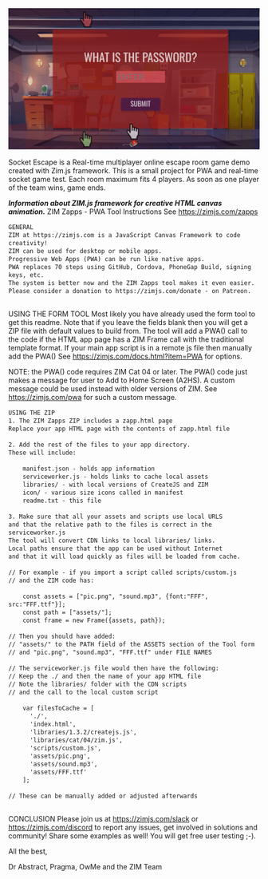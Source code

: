 <img src="https://github.com/howings/socket_escape/blob/main/assets/se.png">

Socket Escape is a Real-time multiplayer online escape room game demo created with Zim.js framework. 
This is a small project for PWA and real-time socket game test.
Each room maximum fits 4 players.
As soon as one player of the team wins, game ends. 


***Information about ZIM.js framework for creative HTML canvas animation.***
ZIM Zapps - PWA Tool Instructions 
See https://zimjs.com/zapps 


~~~~~~~~~~~~~~~~~~~~~~~~~~~~~~~~
GENERAL 
ZIM at https://zimjs.com is a JavaScript Canvas Framework to code creativity!
ZIM can be used for desktop or mobile apps.
Progressive Web Apps (PWA) can be run like native apps.
PWA replaces 70 steps using GitHub, Cordova, PhoneGap Build, signing keys, etc.
The system is better now and the ZIM Zapps tool makes it even easier.
Please consider a donation to https://zimjs.com/donate - on Patreon.


~~~~~~~~~~~~~~~~~~~~~~~~~~~~~~~~
USING THE FORM TOOL 
Most likely you have already used the form tool to get this readme.
Note that if you leave the fields blank then you will get 
a ZIP file with default values to build from.
The tool will add a PWA() call to the code if the HTML app page 
has a ZIM Frame call with the traditional template format.
If your main app script is in a remote js file then manually add the PWA() 
See https://zimjs.com/docs.html?item=PWA for options.

NOTE: the PWA() code requires ZIM Cat 04 or later. 
The PWA() code just makes a message for user to Add to Home Screen (A2HS).
A custom message could be used instead with older versions of ZIM.
See https://zimjs.com/pwa for such a custom message.


~~~~~~~~~~~~~~~~~~~~~~~~~~~~~~~~
USING THE ZIP 
1. The ZIM Zapps ZIP includes a zapp.html page
Replace your app HTML page with the contents of zapp.html file 

2. Add the rest of the files to your app directory.
These will include:

    manifest.json - holds app information
    serviceworker.js - holds links to cache local assets
    libraries/ - with local versions of CreateJS and ZIM
    icon/ - various size icons called in manifest 
    readme.txt - this file

3. Make sure that all your assets and scripts use local URLS
and that the relative path to the files is correct in the serviceworker.js
The tool will convert CDN links to local libraries/ links.
Local paths ensure that the app can be used without Internet
and that it will load quickly as files will be loaded from cache.

// For example - if you import a script called scripts/custom.js 
// and the ZIM code has:

    const assets = ["pic.png", "sound.mp3", {font:"FFF", src:"FFF.ttf"}];
    const path = ["assets/"];
    const frame = new Frame({assets, path});

// Then you should have added:
// "assets/" to the PATH field of the ASSETS section of the Tool form
// and "pic.png", "sound.mp3", "FFF.ttf" under FILE NAMES

// The serviceworker.js file would then have the following:
// Keep the ./ and then the name of your app HTML file
// Note the libraries/ folder with the CDN scripts 
// and the call to the local custom script

    var filesToCache = [
      './',
      'index.html',
      'libraries/1.3.2/createjs.js',
      'libraries/cat/04/zim.js',
      'scripts/custom.js',
      'assets/pic.png',
      'assets/sound.mp3',
      'assets/FFF.ttf'
    ];

// These can be manually added or adjusted afterwards


~~~~~~~~~~~~~~~~~~~~~~~~~~~~~~~~
CONCLUSION 
Please join us at https://zimjs.com/slack or https://zimjs.com/discord 
to report any issues, get involved in solutions and community!
Share some examples as well!  You will get free user testing ;-).

All the best,

Dr Abstract, Pragma, OwMe and the ZIM Team

